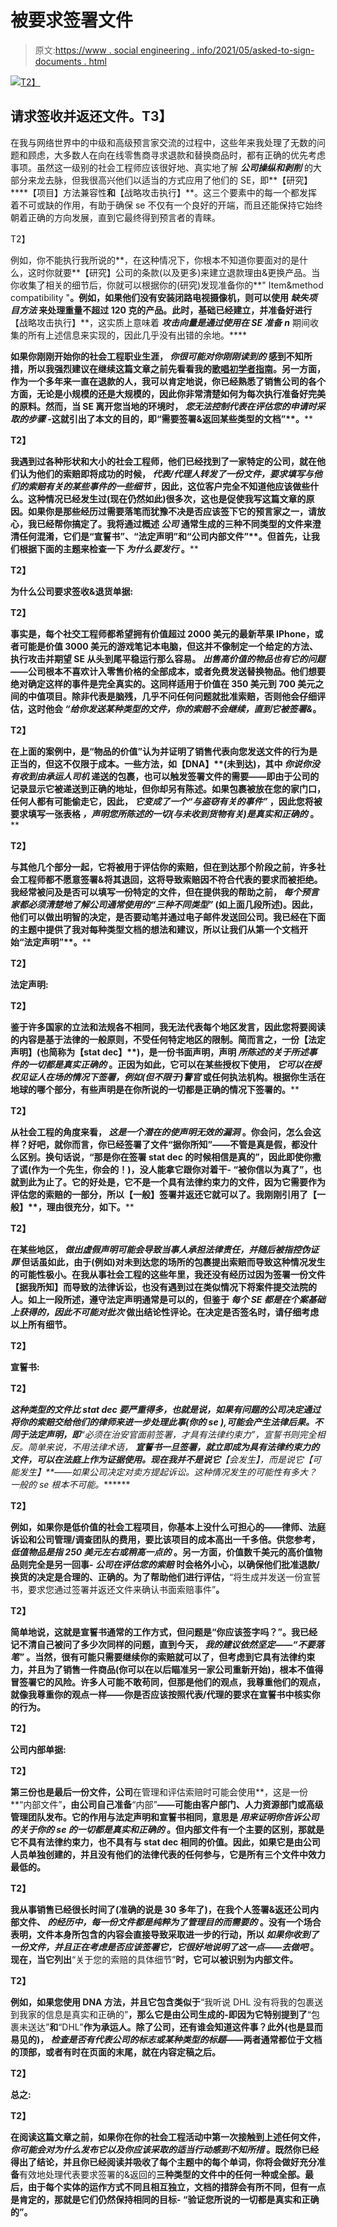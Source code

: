 # 被要求签署文件

> 原文:[https://www . social engineering . info/2021/05/asked-to-sign-documents . html](https://www.socialengineering.info/2021/05/asked-to-sign-documents.html)

[![](../Images/22f5dbad7255b9cd714a8235efdd91fd.png)T2】](https://1.bp.blogspot.com/-EJPYlGBFHXM/YG8AtYMsNhI/AAAAAAAALog/VAkFe-zgGwQpCyZFimxtsOu2rhTDi1VVgCLcBGAsYHQ/s226/Asked%2BTo%2BSign%2BDocuments.www.socialengineers.net.jpg)

## **请求签收并返还文件。T3】**

在我与网络世界中的中级和高级预言家交流的过程中，这些年来我处理了无数的问题和顾虑，大多数人在向在线零售商寻求退款和替换商品时，都有正确的优先考虑事项。虽然这一级别的社会工程师应该很好地、真实地了解 ***公司操纵和剥削*** 的大部分来龙去脉，但我很高兴他们以适当的方式应用了他们的 SE，即**【研究】****【项目】方法兼容性**和**【战略攻击执行】**。这三个要素中的每一个都发挥着不可或缺的作用，有助于确保 se 不仅有一个良好的开端，而且还能保持它始终朝着正确的方向发展，直到它最终得到预言者的青睐。

 T2】

例如，你不能执行我所说的**，在这种情况下，你根本不知道你要面对的是什么，这时你就要**【研究】公司的条款(以及更多)来建立退款理由&更换产品。当你收集了相关的细节后，你就可以根据你的(研究)发现准备你的**" Item&method compatibility "**。例如，如果他们没有安装闭路电视摄像机，则可以使用 ***缺失项目方法*** 来处理重量不超过 120 克的产品。此时，基础已经建立，并准备好进行**【战略攻击执行】**，这实质上意味着 ***攻击向量是通过使用在 SE 准备** **n*** 期间收集的所有上述信息来实现的，因此几乎没有出错的余地。****

****如果你刚刚开始你的社会工程职业生涯， ***你很可能对你刚刚读到的*** 感到不知所措，所以我强烈建议在继续这篇文章之前先看看我的[歌唱初学者指南](https://www.socialengineers.net/2020/09/beginners-guide-to-seing.html)。另一方面，作为一个多年来一直在退款的人，我可以肯定地说，你已经熟悉了销售公司的各个方面，无论是小规模的还是大规模的，因此你非常清楚如何为每次执行准备好完美的原料。然而，当 SE 离开您当地的环境时， ***您无法控制代表在评估您的申请时采取的步骤*** -这就引出了本文的目的，即**“需要签署&返回某些类型的文档”**。****

 ****T2】****

****我遇到过各种形状和大小的社会工程师，他们已经找到了一家特定的公司，就在他们认为他们的索赔即将成功的时候， ***代表/代理人转发了一份文件，要求填写与他们的索赔有关的某些事件的一些细节*** ，因此，这位客户完全不知道他应该做些什么。这种情况已经发生过(现在仍然如此)很多次，这也是促使我写这篇文章的原因。如果你是那些经历过需要落笔而犹豫不决是否应该签下它的预言家之一，请放心，我已经帮你搞定了。我将通过概述 ***公司*** 通常生成的三种不同类型的文件来澄清任何混淆，它们是**“宣誓书”**、**“法定声明”**和**“公司内部文件”**。但首先，让我们根据下面的主题来检查一下 ***为什么要发行*** 。****

 ****T2】****

******为什么公司要求签收&退货单据:******

 ****T2】****

****事实是，每个社交工程师都希望拥有价值超过 2000 美元的最新苹果 IPhone，或者可能是价值 3000 美元的游戏笔记本电脑，但这并不像制定一个给定的方法、执行攻击并期望 SE 从头到尾平稳运行那么容易。 ***出售高价值的物品也有它的问题***——公司根本不喜欢计入零售价格的全部成本，或者免费发送替换物品。他们想要绝对确定这样的事件是完全真实的。这同样适用于价值在 350 美元到 700 美元之间的中值项目。除非代表是脑残，几乎不问任何问题就批准索赔，否则他会仔细评估，这时他会 ***“给你发送某种类型的文件，你的索赔不会继续，直到它被签署&***。****

 ****T2】****

****在上面的案例中，是**“物品的价值”**认为并证明了销售代表向您发送文件的行为是正当的，但这不仅限于成本。一些方法，如**【DNA】**(未到达)，其中 ***你说你没有收到由承运人司机*** 递送的包裹，也可以触发签署文件的需要——即由于公司的记录显示它被递送到正确的地址，但你却另有陈述。如果包裹被放在您的家门口，任何人都有可能偷走它，因此， ***它变成了一个“与盗窃有关的事件”*** ，因此您将被要求填写一张表格 ***，声明您所陈述的一切(与未收到货物有关)是真实和正确的*** 。****

 ****T2】****

****与其他几个部分一起，它将被用于评估你的索赔，但在到达那个阶段之前，许多社会工程师都不愿意签署&将其退回，这将导致索赔因不符合代表的要求而被拒绝。我经常被问及是否可以填写一份特定的文件，但在提供我的帮助之前， ***每个预言家都必须清楚地了解公司通常使用的“三种不同类型”*** (如上面几段所述)。因此，他们可以做出明智的决定，是否要动笔并通过电子邮件发送回公司。我已经在下面的主题中提供了我对每种类型文档的想法和建议，所以让我们从第一个文档开始**“法定声明”**。****

 ****T2】****

******法定声明:******

 ****T2】****

****鉴于许多国家的立法和法规各不相同，我无法代表每个地区发言，因此您将要阅读的内容是基于法律的一般原则，不受任何特定地区的限制。简而言之，一份**【法定声明】**(也简称为**【stat dec】**)，是一份书面声明，声明 ***所陈述的关于所述事件的一切都是真实正确的*** 。正因为如此，它可以在某些授权下使用， ***它可以在授权见证人在场的情况下签署，例如(但不限于)警官*** 或任何执法机构。根据你生活在地球的哪个部分，有些声明是在你所说的一切都是正确的情况下签署的。****

 ****T2】****

****从社会工程的角度来看， ***这是一个潜在的使声明无效的漏洞*** 。你会问，怎么会这样？好吧，就你而言，你已经签署了文件**“据你所知”**——不管是真是假，都没什么区别。换句话说，**“那是你在签署 stat dec 的时候相信是真的”**，因此即使你撒了谎(作为一个先生，你会的！)，没人能拿它跟你对着干- **“被你信以为真了”**，也就到此为止了。它的好处是，它不是一个具有法律约束力的文件，因为它需要作为评估您的索赔的一部分，所以**【一般】**签署并返还它就可以了。我刚刚引用了**【一般】**，理由很充分，如下。****

 ****T2】****

****在某些地区， ***做出虚假声明可能会导致当事人承担法律责任，并随后被指控伪证罪*** 但话虽如此，由于(例如)对未到达您的场所的包裹提出索赔而导致这种情况发生的可能性极小。在我从事社会工程的这些年里，我还没有经历过因为签署一份文件**【据我所知】**而导致的法律诉讼，也没有遇到过在类似情况下将案件提交法院的人。如上一段所述，遵守法定声明通常是可以的，但鉴于 ***每个 SE 都是在个案基础上获得的，因此不可能对批次*** 做出结论性评论。在决定是否签名时，请仔细考虑以上所有细节。****

 ****T2】****

******宣誓书:******

 ****T2】****

****这种类型的文件比 stat dec 要严重得多，也就是说，如果有问题的公司决定通过将你的索赔交给他们的律师来进一步处理此事(你的 se ),可能会产生法律后果。不同于法定声明，即**“必须在治安官面前签署，才具有法律约束力”**，宣誓书则完全相反。简单来说，不用法律术语， ***宣誓书一旦签署，就立即成为具有法律约束力的文件，可以在法庭上作为证据使用。现在我并不是说它**【会发生】**，而是说它**【可能发生】**——如果公司决定对卖方提起诉讼。这种情况发生的可能性有多大？一般的 se 根本不可能。*******

 **T2】**

**例如，如果你是低价值的社会工程项目，你基本上没什么可担心的——律师、法庭诉讼和公司管理/调查团队的费用，要比该项目的成本高出一千多倍。供您参考， ***低值物品是指 250 美元左右或稍高一点的*** 。另一方面，价值数千美元的高价值物品则完全是另一回事- ***公司在评估您的索赔*** 时会格外小心，以确保他们批准退款/换货的决定是合理的、正确的。为了帮助他们进行评估，**“将生成并发送一份宣誓书，要求您通过签署并返还文件来确认书面索赔事件”**。**

 **T2】**

**简单地说，这就是宣誓书通常的工作方式，但问题是“你应该签字吗？”。我已经记不清自己被问了多少次同样的问题，直到今天， ***我的建议依然坚定——“不要落笔”*** 。当然，很有可能只需要继续你的索赔就可以了，但考虑到它具有法律约束力，并且为了销售一件商品(你可以在以后瞄准另一家公司重新开始)，根本不值得冒签署它的风险。许多人可能不敢苟同，但那是他们的观点，我尊重他们的观点，就像我尊重你的观点一样——你是否应该按照代表/代理的要求在宣誓书中核实你的行为。**

 **T2】**

****公司内部单据:****

 **T2】**

**第三份也是最后一份文件，公司**在管理和评估索赔时可能会使用**，这是一份**“内部文件”**，由公司自己准备**“内部”**——可能由客户部门、人力资源部门或高级管理团队发布。它的作用与法定声明和宣誓书相同，意思是 ***用来证明你告诉公司的关于你的 se 的一切都是真实和正确的*** 。但内部文件有一个主要的区别，那就是它不具有法律约束力，也不具有与 stat dec 相同的价值。因此，如果它是由公司人员单独创建的，并且没有他们的法律代表的任何参与，它是所有三个文件中效力最低的。**

 **T2】**

**我从事销售已经很长时间了(准确的说是 30 多年了)，在我个人签署&返还公司内部文件、 ***的经历中，每一份文件都是纯粹为了管理目的而需要的*** 。没有一个场合表明，文件本身所包含的内容会直接导致采取进一步的行动，所以 ***如果你收到了一份文件，并且正在考虑是否应该签署它，它很好地说明了这一点——去做吧*** 。现在，当它列出**“关于您的索赔的具体细节”**时，它可以被识别为内部文件。**

 **T2】**

**例如，如果您使用 DNA 方法，并且它包含类似于**“我听说 DHL 没有将我的包裹送到我家的信息是真实和正确的”**，那么它是由公司生成的-即因为它特别提到了**“包裹未送达”**和**“DHL”**作为承运人。除了公司，还有谁会知道这件事？此外(也是显而易见的)， ***检查是否有代表公司的标志或某种类型的标题***——两者通常都位于文档的顶部，或者有时在页面的末尾，就在内容定稿之后。**

 **T2】**

****总之:****

 **T2】**

**在阅读这篇文章之前，如果你在你的社会工程活动中第一次接触到上述任何文件， ***你可能会对为什么发布它以及你应该采取的适当行动感到不知所措*** 。既然你已经得出了结论，并且你已经阅读并吸收了每个主题中的每个单词，你将会做好充分准备**有效地处理代表要求签署的&返回的**三种类型的文件中的任何一种或全部。最后，由于每个实体的运作方式不同且相互独立，文档的措辞会有所不同，但有一点是肯定的，那就是它们仍然保持相同的目标- **“验证您所说的一切都是真实和正确的”**。**